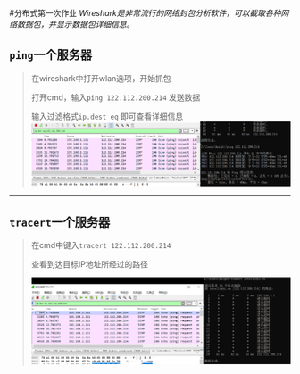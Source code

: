 #分布式第一次作业
*Wireshark是非常流行的网络封包分析软件，可以截取各种网络数据包，并显示数据包详细信息。*
## `ping`一个服务器
> 在wireshark中打开wlan选项，开始抓包
> 
> 打开cmd，输入`ping 122.112.200.214` 发送数据
> 
> 输入过滤格式`ip.dest eq` 即可查看详细信息
> ![ping](ping.png?raw=true)
***
## `tracert`一个服务器
> 在cmd中键入`tracert 122.112.200.214`
> 
> 查看到达目标IP地址所经过的路径
> 
> ![tracert](tracert.png?raw=true)
